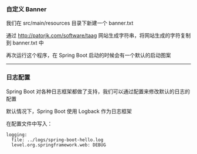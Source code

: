 ### 自定义 Banner

我们在 src/main/resources 目录下新建一个 banner.txt

通过 http://patorjk.com/software/taag 网站生成字符串，将网站生成的字符复制到 banner.txt 中

再次运行这个程序，在 Spring Boot 启动的时候会有一个默认的启动图案


---


### 日志配置

Spring Boot 对各种日志框架都做了支持，我们可以通过配置来修改默认的日志的配置

默认情况下，Spring Boot 使用 Logback 作为日志框架

在配置文件中写入：
```
logging:
  file: ../logs/spring-boot-hello.log
  level.org.springframework.web: DEBUG
```

